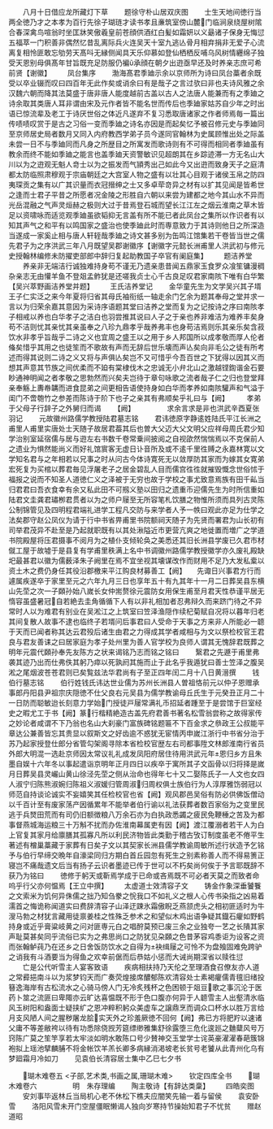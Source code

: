 <!-- { "loadSidebar": true } -->
　　八月十日借应龙所藏灯下草
　　题徐守朴山居双庆图
　　士生天地间徳行当两全徳乃才之本孝为百行先徐子瑚琏才读书孝且亷筑室傍山麓门临涧泉绕屋树隂合春深禽鸟喧翁时坐匡牀笑傲羲皇前苍顔供酒红白髪如霜妍以义朂诸子保身无悔愆五福萃一门积善非偶然忆昔乱离际兵火连吴天十室九逃亾骨月相弃捐非无爱子心流离复相怜匪敢忘劬劳天髙呌无縁侧闻具天乐仰慕如登仙栖栖反哺乌风树情纒绵子独受天恩别母俱髙年甘旨既充足防服仍褊承顔在朝夕出逰亟早还及时养亲志庶可希前贤【谢徽】
　　凤台集序
　　渤海髙君季廸示余以京师所为诗曰凤台藁者余既受以卒业辍而叹曰四百年无此作矣或诮余曰有是哉子之言过欤曰非也夫诗风雅之余汉魏六朝而降其法莫盛于唐非唐人能度越前古盖以古人之法唐人能兼而有之季廸之诗余取其类唐人耳非谓由宋及元作者皆不能名世而传后也季廸家姑苏自少年之时出语已惊流辈及老工于诗厌世俗之体近凡遂弃不复习悉取唐诸家之作者师焉毎一篇出传啧啧叹赏于是古之习俗一变而季廸之诗名亦因是而起矣忆予被召修元史与季廸同至京师居史局者数月又同入内府教西学弟子员今遂同官翰林为史属顾惟出处之际盖未尝一日不与季廸同而凡身之所歴目之所寓发而歌诗则有不可得而相同者季廸虽有教余而终不能如季廸之能言也盖季廸天资警敏识见超朗其在乡踪迹滞一方无名山大川以为之逰观无魁人竒士以为之振发而气頴秀出己如此今又出逰而致身天子之庭清都太防临照肃穆观于宗庙朝廷之大宫室人物之盛有以壮其心目观于诸侯玉帛之防四夷琛贡之集有以广其识量而衣冠搢绅之士又多卓荦竒异之材有以扩其见闻是皆希世之逢而士君子平昔之所愿者况金陵之形胜自六朝以来尝为建都之地今其山水不异而光岳混融之气声灵烜赫之极则大过于昔焉登石城而望长江江左之烟云淮南之草木皆足以资啸咏而适览观季廸虽欲韬抑无言盖有所不能已者此凤台之集所以作识者有以知其声气之和平有以鸣国家之盛治也使季廸此时而専意致力于其诗则他日之所深造当遂成一家奚止相与唐人轩轾哉季廸之诗文甚多别为缶鸣江馆集若干卷皆当世之儒先君子为之序洪武三年八月既望吴郡谢徽序【谢徽字元懿长洲甫里人洪武初与修元史授翰林编修未防擢吏部郎中辞归复起助教国子卒官有阑庭集】
　　题洁养堂
　　养亲非无端洁行诚独难持身苟不谨无乃遗亲患昔闻五鼎家玉食罗众飡笙镛漫稠杂亲志无由懽羊鱼不登爼孟鲊犹是还嗟我贞士心千古良足叹君家南陔下唯有白华繁【吴兴萃野画洁养堂并题】
　　王氏洁养堂记
　　金华童先生为文学吴兴其子壻王子仁实泛之来今年夏将归省其母氏袖衔纸一轴走余门乞余为题其奉母之堂并求一言以为归荣余嘉其意因为采诗序语题其堂曰洁养之堂而复为之记按诗之序曰南陔孝子相戒以养也白华孝子之洁白也羽尝推其说曰人子之于亲也养非难洁为难养丰矣身苟不洁则忧其亲忧其亲虽奉之八珍九鼎孝乎哉养弗丰也身苟洁焉则乐其亲乐矣含菽饮水非孝乎旨哉乎二诗之义也宜周之盛王以之用于乡人邦国所以成孝敬而厚人伦者偹矣惜乎其用之也徒笙而不歌故有声而无辞后世乐壊而声亾矣向非毛公之徒有所考述而得其说则二诗之义又将与声俱亾矣岂不又可惜乎今吾百世之下犹得以因其义而想其声意其节族之间优柔而不廹有棠棣伐木之忠诚无小弁北山之激越铿鍧谐金石要眇通神明闻之者孝敬之思勃然而兴矣夫岂待于章句咏歌之流者哉子仁之归也登堂拜亲奉觞上夀帣韝而进食昆弟之间更相告语使持身如白华而孝养如南陔驩声和气溢于闺门不啻匏竹之参差而陈诗于阶下也子之亲其有弗顺矣乎礼曰与【阙】　　　孝弟于父母子行辞子之外舅归而谒
　　【阙】　　　　　求余言求是非也洪武辛酉夏张羽记
　　元故徽州路儒学教授陆君墓志铭
　　君讳徳原字静逺姓陆氏平江长洲之甫里人甫里实唐处士天随子故居君葢其后也曽大父迈大父文明父应祥母周氏君少知学治别室延宿儒与居与逰左右书数千卷常乗间披阅之自视欿然惴惴焉以不克保前人之遗业为惧然能尚义而好礼馆賔客无虚日讣音所及或不逺千里徃赙之永嘉林寛以文学知名君与之年相若以兄事之时从问古今体诗寛死无以敛厚防其家而为嫁其女寛弟宏死复为买棺以葬君毎见浮屠老子之居金碧乱人目而儒宫徃徃就摧毁慨念世俗怵于福报之说而不知圣人道徳仁义之泽被于无穷也故于学校之事尤致意焉族有田千畆当归君君曰吾衣食幸有余又私此田不可剏义塾以田归之遗重币迎儒先生为时所信重如陆君文圭龚君璛栁君贯者以为之师户屦至无所容笔札饮膳之物惟所须而具列古灵陈公制锦管见及四明程君端礼进学工程凡交防与来学者人予一帙曰观此亦足为仕学之法矣郡守赵公凤仪为请于行中书省畀甫里书院额祠天随子为先贤而署君为山长初有司举君茂异不赴至是乃起就职既有以其处湫隘近市更营亢爽之地徙置而増广之学道书院殿屋将压君摄事不阅月为之植仆支倾轮奂之美悉还其旧长洲县学废已久君市材僦工屋于故墟于是县复有学甫里秩满上名中书调徽州路儒学教授徽学亦久废礼殿缺圯最甚君以徽为儒薮泽朱子阙里在焉不宜坐视其壊谋改作而财用不足乃大发私槖以资土木之费仍身任其役沿郡檄来平江购良材募善工【阙】　　先诹日兴事君方行而遽属疾遂卒于家里至元之六年九月三日也享年五十有九其年十一月二日葬吴县东横山先茔之次一子頥孙始八嵗长女仲耑赘徐元震防女用保生甫至月君天性恭谨平居无惰容虽盛暑冠自若絶去圭角循循下人有以非礼相加者忍弗辩久而来跻门待之不异常时人以为难君有别业在吴淞江之上筑室曰笠泽渔隠作续杞菊赋自况将以暮年归老其间复散人故事不逮也临终子若壻问后事君曰人受命于天事之方来非人所能必一聼于天而已闻者称其达云君殁后诸生由君之力得成其学者咸相与为文以祭检校官王君良与君友善诔之曰居家庭为孝子处州里为善人官学校为良师人谓其无愧辞君既葬之明年元震代頥孙奉先友陈方之状来谒铭乃志而铭之铭曰
　　繄君之先遯于甫里弗袭其迹乃出而仕弗佚其躬乃瘁以死孰阏其施而止于此名乎我遁犹曰善士笠泽之腹吴淞之尾烟波苍苍君则已矣覧兹法华君尚有子至正四年闰二月十八日黄溍撰
　　钱伯行墓志铭
　　伯行姓钱氏讳达世业儒为苏州长洲县人曽祖恪前元以仲子恩赠承事郎丹阳县尹祖宗庆隠徳不仕父良右元吴县为儒学教谕母丘氏生于元癸丑正月二十一日防而聪敏迨长刻意力学始门授徒戸屦常满礼币招延者踵至于是尝馆于巨室经史之暇尤工于书【阙】篆行楷精絶造古盖先府君善书著名松雪翁尝称之故得家传之妙论者咸谓不下乃翁也名山大刹豪门富族碑铭题匾不下百金求之叅政王公叔能平章达公兼善皆忘其贵显以叙斯文之好齿逾不惑犹无宦情丙申嵗江浙行中书省分治于苏乃起家授登仕郎分省管勾架阁寻除本省检校官歴左右司都事陞文林郎淮南行省员外郎大明混一选赴京师因太常议礼礼成发凤阳府居住待用洪武元年恩归乡方且朱墨自娱十六年冬以事起遣诣京明年正月四日以疾卒于寓所其子文函骨以归将择是嵗月日葬吴县灵巗山黄山徐泾先茔之侧从治命也得年七十又二娶陈氏子一人文也女四人淑宁归陈熊淑婉归陈祖义淑媛归管周淑归周权俱士族伯行为人淳厚雅饬弱冠以师范自持谈论诚实不妄嬉笑其任检校官也省【阙】观风郡邑吴俗有防必供佛饭僧动以千百计至有废家荡产因循累年不能举者伯行谕以礼法获葬者数百家俗为之变里民逃于兵燹田荒而有司仍旧额徴粮八万余石亦为白执政悉蠲之疲民免鞭棰之苦及为都事督燕城海运粮三十万斛不扰而办佐淮南幕属吏有因【阙】渡江覆溺者若干人为白上官复其家月给廪膳其孤寡凡所以利民济物皆此类勤于稽古攷订制度虽老不倦平生著述有橧巢藁藏于家葬有日矣子文以其契家长洲县儒学教谕周敏所述行状造予乞铭予与伯行早缔交晩年自濠梁同归方期白首丘园忽有死生之别素称善人而不得易箦正寝岂不痛哉遗文后当有扬子云识者墨迹已传于世可以不朽矣尚何俟于予言耶既辞不获乃为铭曰
　　徳修于躬天或靳焉学成于已命或吝焉既不可必者天莫之而致者命呜乎行父亦何愠焉【王立中撰】
　　太虚道士效清容子文
　　铸金作象深垂饕餮之文索米为饥何异侏儒之拙乃知刍豢之恱我口不如礼义之根人心传书染指之凶易着濡首之悔诡称闻道实曰费辞清容子山泽迂踈氷霜傲睨乏燕颔虎头之相初匪适时为牛溲马勃之材犹言藏用徒禀姜桂之性殊乏参术之和望似木鸡出语争疑其鐡石癯如野鹤持身或近乎膏粱岐黄之问对匪専元白之唱酧莫预已废三余之业独夸一艺之长隤其家声耻莫甚矣同乎流俗已实为之弗思尚口之防犹见朶頥之色昔茅容鸡黍讵为设客之资而张翰鲈莼乃在还乡之日舍饭防饮水之自得为袂缉屦之可怜不为盘飱固难免跨驴之诮我有斗酒要当为得鱼之欢幸前倨而后恭姑小惩而大诫尚期深省以赎徃愆
　　亡是公代听雪主人宴客致语
　　疾病相扶持乃天伦之至理酒食召僚友亦人道之常彛挹南斗以为浆梦钧天而广奏荧煌接席醲郁陈欢清容处士素褐癯儒青氊旧绪投簮逸海岸有古松流水之心骑马傍人门无冷炙残杯之色困顿于爼豆歌之事沉沦于医药卜筮之流匪曰卑陬亦云旷达喜愠既不形于色口腹亦何异于人聼雪主人出壑清氷临风玉树阳和盎面士疑挟纩之恩冲粹积躬众美虚车之譲鼎烹而调众口杯水以胜万言给月支风陋人间之腥秽屠龙脍实天外之珍羞厥徳不回何【阙】弗已方将肥羜以速诸父庸不等差敝袴以待有功悉除侥觊芳筵缥缈雅集舒徐露堕三危化逡廵之麯糵风号万窍陈广莫之笙竽享若太牢淡如明水敢陈口号少賛神交玉堂学士诧英豪濯濯春葩簇锦袍拟上瑶池擘麟脯不将金帐饮羊羔长卿多病縁消渇坡老长贫号老饕从此青州化乌有梦廻霜月冷如刀
　　见袁伯长清容居士集中乙巳七夕书


　　瑚木难卷五
<子部,艺术类,书画之属,珊瑚木难>
　　钦定四库全书
　　瑚木难卷六　　　　　明　朱存理编
　　陶主敬诗【有辞达类稾】
　　四皓奕图
　　安刘事毕返林丘当局机心老不休松下樵夫应闇笑先输一着与留侯
　　袁安卧雪
　　洛阳风雪未开门空屋僵眠懒谒人独向岁寒持节操始知君子不忧贫
　　赠赵道昭
